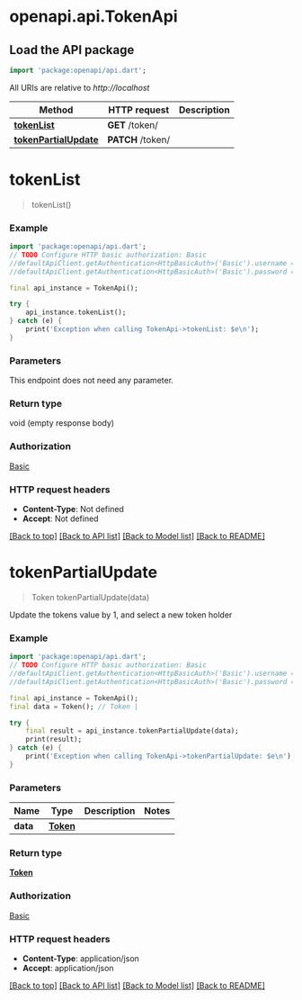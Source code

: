# openapi.api.TokenApi

## Load the API package
```dart
import 'package:openapi/api.dart';
```

All URIs are relative to *http://localhost*

Method | HTTP request | Description
------------- | ------------- | -------------
[**tokenList**](TokenApi.md#tokenlist) | **GET** /token/ | 
[**tokenPartialUpdate**](TokenApi.md#tokenpartialupdate) | **PATCH** /token/ | 


# **tokenList**
> tokenList()



### Example
```dart
import 'package:openapi/api.dart';
// TODO Configure HTTP basic authorization: Basic
//defaultApiClient.getAuthentication<HttpBasicAuth>('Basic').username = 'YOUR_USERNAME'
//defaultApiClient.getAuthentication<HttpBasicAuth>('Basic').password = 'YOUR_PASSWORD';

final api_instance = TokenApi();

try {
    api_instance.tokenList();
} catch (e) {
    print('Exception when calling TokenApi->tokenList: $e\n');
}
```

### Parameters
This endpoint does not need any parameter.

### Return type

void (empty response body)

### Authorization

[Basic](../README.md#Basic)

### HTTP request headers

 - **Content-Type**: Not defined
 - **Accept**: Not defined

[[Back to top]](#) [[Back to API list]](../README.md#documentation-for-api-endpoints) [[Back to Model list]](../README.md#documentation-for-models) [[Back to README]](../README.md)

# **tokenPartialUpdate**
> Token tokenPartialUpdate(data)



Update the tokens value by 1, and select a new token holder

### Example
```dart
import 'package:openapi/api.dart';
// TODO Configure HTTP basic authorization: Basic
//defaultApiClient.getAuthentication<HttpBasicAuth>('Basic').username = 'YOUR_USERNAME'
//defaultApiClient.getAuthentication<HttpBasicAuth>('Basic').password = 'YOUR_PASSWORD';

final api_instance = TokenApi();
final data = Token(); // Token | 

try {
    final result = api_instance.tokenPartialUpdate(data);
    print(result);
} catch (e) {
    print('Exception when calling TokenApi->tokenPartialUpdate: $e\n');
}
```

### Parameters

Name | Type | Description  | Notes
------------- | ------------- | ------------- | -------------
 **data** | [**Token**](Token.md)|  | 

### Return type

[**Token**](Token.md)

### Authorization

[Basic](../README.md#Basic)

### HTTP request headers

 - **Content-Type**: application/json
 - **Accept**: application/json

[[Back to top]](#) [[Back to API list]](../README.md#documentation-for-api-endpoints) [[Back to Model list]](../README.md#documentation-for-models) [[Back to README]](../README.md)

